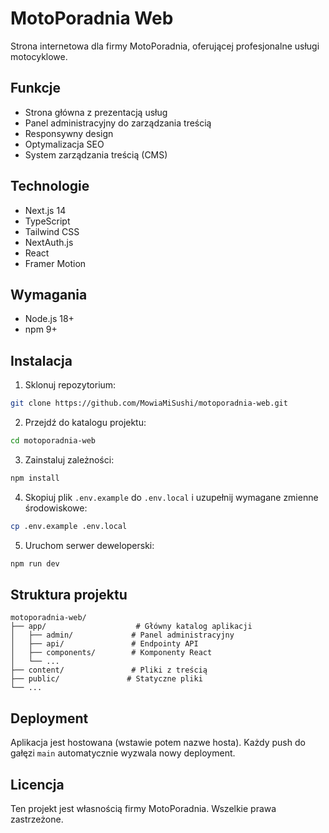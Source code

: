 # MotoPoradnia Web

Strona internetowa dla firmy MotoPoradnia, oferującej profesjonalne usługi motocyklowe.

## Funkcje

- Strona główna z prezentacją usług
- Panel administracyjny do zarządzania treścią
- Responsywny design
- Optymalizacja SEO
- System zarządzania treścią (CMS)

## Technologie

- Next.js 14
- TypeScript
- Tailwind CSS
- NextAuth.js
- React
- Framer Motion

## Wymagania

- Node.js 18+
- npm 9+

## Instalacja

1. Sklonuj repozytorium:
```bash
git clone https://github.com/MowiaMiSushi/motoporadnia-web.git
```

2. Przejdź do katalogu projektu:
```bash
cd motoporadnia-web
```

3. Zainstaluj zależności:
```bash
npm install
```

4. Skopiuj plik `.env.example` do `.env.local` i uzupełnij wymagane zmienne środowiskowe:
```bash
cp .env.example .env.local
```

5. Uruchom serwer deweloperski:
```bash
npm run dev
```

## Struktura projektu

```
motoporadnia-web/
├── app/                    # Główny katalog aplikacji
│   ├── admin/             # Panel administracyjny
│   ├── api/               # Endpointy API
│   ├── components/        # Komponenty React
│   └── ...
├── content/               # Pliki z treścią
├── public/               # Statyczne pliki
└── ...
```

## Deployment

Aplikacja jest hostowana (wstawie potem nazwe hosta). Każdy push do gałęzi `main` automatycznie wyzwala nowy deployment.

## Licencja

Ten projekt jest własnością firmy MotoPoradnia. Wszelkie prawa zastrzeżone.
